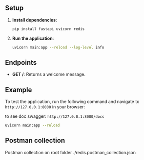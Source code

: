 
## Setup

1. **Install dependencies**:
    ```sh
    pip install fastapi uvicorn redis
    ```

2. **Run the application**:
    ```sh
    uvicorn main:app --reload --log-level info
    ```

## Endpoints

- **GET /**: Returns a welcome message.

## Example

To test the application, run the following command and navigate to `http://127.0.0.1:8000` in your browser:

to see doc swagger:  `http://127.0.0.1:8000/docs`

```sh
uvicorn main:app --reload

```

## Postman collection

Postman collection on root folder ./redis.postman_collection.json